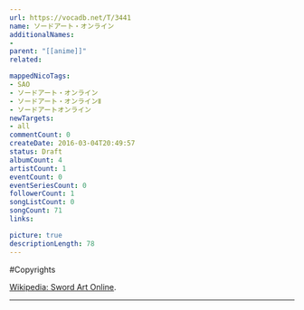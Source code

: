 ```yaml
---
url: https://vocadb.net/T/3441
name: ソードアート・オンライン
additionalNames: 
- 
parent: "[[anime]]"
related:

mappedNicoTags:
- SAO
- ソードアート・オンライン
- ソードアート・オンラインⅡ
- ソードアートオンライン
newTargets:
- all
commentCount: 0
createDate: 2016-03-04T20:49:57
status: Draft
albumCount: 4
artistCount: 1
eventCount: 0
eventSeriesCount: 0
followerCount: 1
songListCount: 0
songCount: 71
links: 

picture: true
descriptionLength: 78
---
```


#Copyrights

[Wikipedia: Sword Art Online](https://en.wikipedia.org/wiki/Sword_Art_Online).

---

